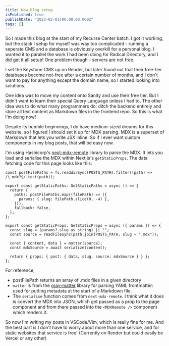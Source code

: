 ```yaml
---
title: New blog setup
isPublished: true
publishDate: "2022-02-01T00:00:00.000Z"
tags: []
---
```


So I made this blog at the start of my Recurse Center batch. I got it working,
but the stack I setup for myself was way too complicated - running a seperate
CMS and a database is obviously overkill for a personal blog. I wanted it to
parallel the work I had been doing for Radical Directory, and I did get it all
setup! One problem though - servers are not free.

I set the Keystone CMS up on Render, but later found out that their free-tier
databases become not-free after a certain number of months, and I don't want to
pay for anything except the domain name, so I started looking into solutions.

One idea was to move my content onto Sanity and use their free tier. But I
didn't want to learn their special Query Language unless I had to. The other
idea was to do what many programmers do: ditch the backend entirely and store
all text content as Markdown files in the frontend repo. So this is what I'm
doing now!

Despite its humble beginnings, I do have medium-sized dreams for this website,
so I figured I should set it up for MDX parsing. MDX is a superset of Markdown
that lets you write JSX inline. So if I ever want custom components in my blog
posts, that will be easy now.

I'm using Hashicorp's
[next-mdx-remote](https://github.com/hashicorp/next-mdx-remote) library to parse
the MDX. It lets you load and serialise the MDX within Next.js's
`getStaticProps`. The data fetching code for this page looks like this:

```
const postFilePaths = fs.readdirSync(POSTS_PATH).filter((path) => /\.mdx?$/.test(path));

export const getStaticPaths: GetStaticPaths = async () => {
  return {
    paths: postFilePaths.map((filePath) => ({
      params: { slug: filePath.slice(0, -4) },
    })),
    fallback: false,
  };
};

export const getStaticProps: GetStaticProps = async ({ params }) => {
  const slug = (params?.slug as string) || "";
  const source = readFileSync(path.join(POSTS_PATH, slug + ".mdx"));

  const { content, data } = matter(source);
  const mdxSource = await serialize(content);

  return { props: { post: { data, slug, source: mdxSource } } };
};
```

For reference,

- postFilePath returns an array of .mdx files in a given directory
- `matter` is from the
  [gray-matter](https://github.com/jonschlinkert/gray-matter) library for
  parsing YAML frontmatter: used for putting metadata at the start of a Markdown
  file.
- The `serialise` function comes from `next-mdx-remote`. I think what it does is
  convert the MDX into JSON, which get passed as a prop to the page component
  and from there passed into the `<MDXRemote />` component which renders it.

So now I'm writing my posts in VSCode/Vim, which is really fine for me. And the
best part is I don't have to worry about more than one service, and for static
websites that service is free! (Currently on Render but could easily be Vercel
or any other)
